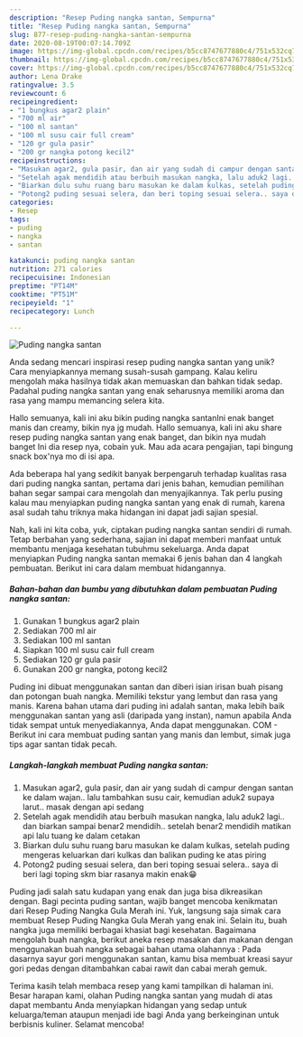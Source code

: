 ```yaml
---
description: "Resep Puding nangka santan, Sempurna"
title: "Resep Puding nangka santan, Sempurna"
slug: 877-resep-puding-nangka-santan-sempurna
date: 2020-08-19T00:07:14.709Z
image: https://img-global.cpcdn.com/recipes/b5cc8747677880c4/751x532cq70/puding-nangka-santan-foto-resep-utama.jpg
thumbnail: https://img-global.cpcdn.com/recipes/b5cc8747677880c4/751x532cq70/puding-nangka-santan-foto-resep-utama.jpg
cover: https://img-global.cpcdn.com/recipes/b5cc8747677880c4/751x532cq70/puding-nangka-santan-foto-resep-utama.jpg
author: Lena Drake
ratingvalue: 3.5
reviewcount: 6
recipeingredient:
- "1 bungkus agar2 plain"
- "700 ml air"
- "100 ml santan"
- "100 ml susu cair full cream"
- "120 gr gula pasir"
- "200 gr nangka potong kecil2"
recipeinstructions:
- "Masukan agar2, gula pasir, dan air yang sudah di campur dengan santan ke dalam wajan.. lalu tambahkan susu cair, kemudian aduk2 supaya larut.. masak dengan api sedang"
- "Setelah agak mendidih atau berbuih masukan nangka, lalu aduk2 lagi.. dan biarkan sampai benar2 mendidih.. setelah benar2 mendidih matikan api lalu tuang ke dalam cetakan"
- "Biarkan dulu suhu ruang baru masukan ke dalam kulkas, setelah puding mengeras keluarkan dari kulkas dan balikan puding ke atas piring"
- "Potong2 puding sesuai selera, dan beri toping sesuai selera.. saya di beri lagi toping skm biar rasanya makin enak😁"
categories:
- Resep
tags:
- puding
- nangka
- santan

katakunci: puding nangka santan 
nutrition: 271 calories
recipecuisine: Indonesian
preptime: "PT14M"
cooktime: "PT51M"
recipeyield: "1"
recipecategory: Lunch

---
```



![Puding nangka santan](https://img-global.cpcdn.com/recipes/b5cc8747677880c4/751x532cq70/puding-nangka-santan-foto-resep-utama.jpg)

Anda sedang mencari inspirasi resep puding nangka santan yang unik? Cara menyiapkannya memang susah-susah gampang. Kalau keliru mengolah maka hasilnya tidak akan memuaskan dan bahkan tidak sedap. Padahal puding nangka santan yang enak seharusnya memiliki aroma dan rasa yang mampu memancing selera kita.

Hallo semuanya, kali ini aku bikin puding nangka santanIni enak banget manis dan creamy, bikin nya jg mudah. Hallo semuanya, kali ini aku share resep puding nangka santan yang enak banget, dan bikin nya mudah banget Ini dia resep nya, cobain yuk. Mau ada acara pengajian, tapi bingung snack box&#39;nya mo di isi apa.

Ada beberapa hal yang sedikit banyak berpengaruh terhadap kualitas rasa dari puding nangka santan, pertama dari jenis bahan, kemudian pemilihan bahan segar sampai cara mengolah dan menyajikannya. Tak perlu pusing kalau mau menyiapkan puding nangka santan yang enak di rumah, karena asal sudah tahu triknya maka hidangan ini dapat jadi sajian spesial.


Nah, kali ini kita coba, yuk, ciptakan puding nangka santan sendiri di rumah. Tetap berbahan yang sederhana, sajian ini dapat memberi manfaat untuk membantu menjaga kesehatan tubuhmu sekeluarga. Anda dapat menyiapkan Puding nangka santan memakai 6 jenis bahan dan 4 langkah pembuatan. Berikut ini cara dalam membuat hidangannya.

<!--inarticleads1-->

##### Bahan-bahan dan bumbu yang dibutuhkan dalam pembuatan Puding nangka santan:

1. Gunakan 1 bungkus agar2 plain
1. Sediakan 700 ml air
1. Sediakan 100 ml santan
1. Siapkan 100 ml susu cair full cream
1. Sediakan 120 gr gula pasir
1. Gunakan 200 gr nangka, potong kecil2


Puding ini dibuat menggunakan santan dan diberi isian irisan buah pisang dan potongan buah nangka. Memiliki tekstur yang lembut dan rasa yang manis. Karena bahan utama dari puding ini adalah santan, maka lebih baik menggunakan santan yang asli (daripada yang instan), namun apabila Anda tidak sempat untuk menyediakannya, Anda dapat menggunakan. COM - Berikut ini cara membuat puding santan yang manis dan lembut, simak juga tips agar santan tidak pecah. 

<!--inarticleads2-->

##### Langkah-langkah membuat Puding nangka santan:

1. Masukan agar2, gula pasir, dan air yang sudah di campur dengan santan ke dalam wajan.. lalu tambahkan susu cair, kemudian aduk2 supaya larut.. masak dengan api sedang
1. Setelah agak mendidih atau berbuih masukan nangka, lalu aduk2 lagi.. dan biarkan sampai benar2 mendidih.. setelah benar2 mendidih matikan api lalu tuang ke dalam cetakan
1. Biarkan dulu suhu ruang baru masukan ke dalam kulkas, setelah puding mengeras keluarkan dari kulkas dan balikan puding ke atas piring
1. Potong2 puding sesuai selera, dan beri toping sesuai selera.. saya di beri lagi toping skm biar rasanya makin enak😁


Puding jadi salah satu kudapan yang enak dan juga bisa dikreasikan dengan. Bagi pecinta puding santan, wajib banget mencoba kenikmatan dari Resep Puding Nangka Gula Merah ini. Yuk, langsung saja simak cara membuat Resep Puding Nangka Gula Merah yang enak ini. Selain itu, buah nangka juga memiliki berbagai khasiat bagi kesehatan. Bagaimana mengolah buah nangka, berikut aneka resep masakan dan makanan dengan menggunakan buah nangka sebagai bahan utama olahannya : Pada dasarnya sayur gori menggunakan santan, kamu bisa membuat kreasi sayur gori pedas dengan ditambahkan cabai rawit dan cabai merah gemuk. 

Terima kasih telah membaca resep yang kami tampilkan di halaman ini. Besar harapan kami, olahan Puding nangka santan yang mudah di atas dapat membantu Anda menyiapkan hidangan yang sedap untuk keluarga/teman ataupun menjadi ide bagi Anda yang berkeinginan untuk berbisnis kuliner. Selamat mencoba!
